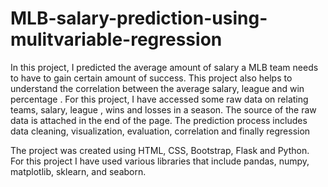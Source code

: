 # MLB-salary-prediction-using-mulitvariable-regression
In this project, I predicted the average amount of salary a MLB team needs to have to gain certain amount of success. 
This project also helps to understand the correlation between the average salary, league and win percentage .
For this project, I have accessed some raw data on relating teams, salary, league , wins and losses in a season. 
The source of the raw data is attached in the end of the page. The prediction process includes data cleaning, visualization, evaluation, correlation and finally regression


The project was created using HTML, CSS, Bootstrap, Flask and Python.  
For this project I have used various libraries that include pandas, numpy, matplotlib, sklearn, and seaborn.

